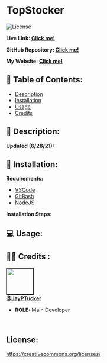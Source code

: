 # TopStocker

![License](https://img.shields.io/badge/License-CCL-brightgreen) 

**Live Link: [Click me!](https://topstocker.herokuapp.com/)** 
 
**GitHub Repository: [Click me!](https://github.com/JayPTucker/TopStocker)** 

**My Website: [Click me!](https://jayptucker.com/)**

## 📖 Table of Contents: 
- [Description](#description) 
- [Installation](#installation) 
- [Usage](#usage) 
- [Credits](#credits) 
 
## 📄 Description: <a name='description'></a> 
**Updated (6/28/21):**



## 🔌 Installation: <a name='installation'></a> 

**Requirements:**
- [VSCode](https://code.visualstudio.com/)
- [GitBash](https://git-scm.com/downloads)
- [NodeJS](https://nodejs.org/en/)

**Installation Steps:**

 
## 💻 Usage: <a name='usage'></a> 
 

 
## 👨‍💼 Credits <a name='credits'></a>: 
 
<img src="https://avatars3.githubusercontent.com/u/58493507?s=460&u=263ac14280eff2f063c0507859985bb7750aaa00&v=4" width="70" style="border: 2px solid black"></img><br>
<a href="https://github.com/JayPTucker"><b>@JayPTucker</b></a>
<ul>
    <li><b>ROLE:</b> Main Developer</li>
</ul>
<br>

## License:
https://creativecommons.org/licenses/
